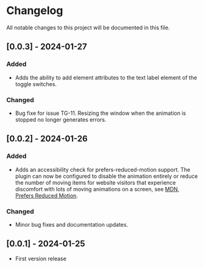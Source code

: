 # Changelog

All notable changes to this project will be documented in this file.

## [0.0.3] - 2024-01-27

### Added

- Adds the ability to add element attributes to the text label element of the toggle switches.

### Changed

- Bug fixe for issue TG-11. Resizing the window when the animation is stopped no longer generates errors.

## [0.0.2] - 2024-01-26

### Added

- Adds an accessibility check for prefers-reduced-motion support. The plugin can now be configured to disable the animation entirely or reduce the number of moving items for website visitors that experience discomfort with lots of moving animations on a screen, see [MDN, Prefers Reduced Motion](https://developer.mozilla.org/en-US/docs/Web/CSS/@media/prefers-reduced-motion).

### Changed

- Minor bug fixes and documentation updates.

## [0.0.1] - 2024-01-25

- First version release

